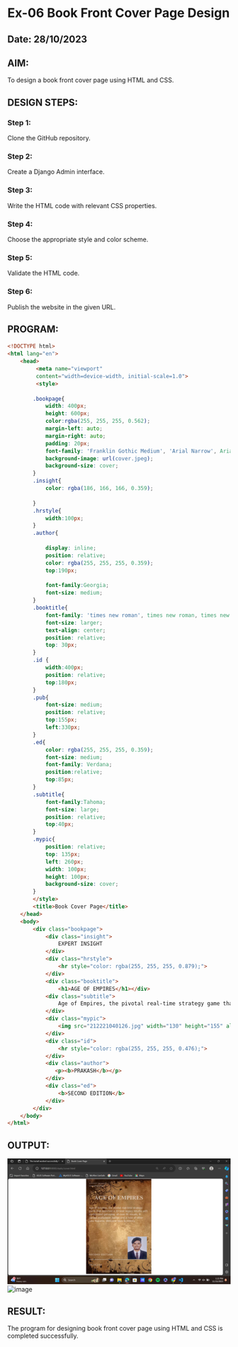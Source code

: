 # Ex-06 Book Front Cover Page Design
## Date: 28/10/2023

## AIM:
To design a book front cover page using HTML and CSS.

## DESIGN STEPS:

### Step 1:
Clone the GitHub repository.

### Step 2:
Create a Django Admin interface.

### Step 3:
Write the HTML code with relevant CSS properties.

### Step 4:
Choose the appropriate style and color scheme.

### Step 5:
Validate the HTML code.

### Step 6:
Publish the website in the given URL.

## PROGRAM:
```html
<!DOCTYPE html>
<html lang="en">
    <head>
         <meta name="viewport" 
         content="width=device-width, initial-scale=1.0">
         <style>

        .bookpage{
            width: 400px;
            height: 600px;
            color:rgba(255, 255, 255, 0.562);
            margin-left: auto;
            margin-right: auto;
            padding: 20px;
            font-family: 'Franklin Gothic Medium', 'Arial Narrow', Arial, sans-serif;
            background-image: url(cover.jpeg);
            background-size: cover;
        }
        .insight{
            color: rgba(186, 166, 166, 0.359);

        }
        .hrstyle{
            width:100px;
        }
        .author{
        
            display: inline;
            position: relative;
            color: rgba(255, 255, 255, 0.359);
            top:190px;
            
            font-family:Georgia;
            font-size: medium;
        }
        .booktitle{
            font-family: 'times new roman', times new roman, times new roman;
            font-size: larger;
            text-align: center;
            position: relative;
            top: 30px;
        }
        .id {
            width:400px;
            position: relative;
            top:180px;   
        }
        .pub{
            font-size: medium;
            position: relative;
            top:155px;
            left:330px;
        }
        .ed{
            color: rgba(255, 255, 255, 0.359);
            font-size: medium;
            font-family: Verdana;
            position:relative;
            top:85px;
        }
        .subtitle{
            font-family:Tahoma;
            font-size: large;
            position: relative;
            top:40px;
        }
        .mypic{
            position: relative;
            top: 135px;
            left: 260px;
            width: 100px;
            height: 100px;
            background-size: cover;
        }
        </style>
        <title>Book Cover Page</title>
    </head>
    <body>
        <div class="bookpage">
            <div class="insight">
                EXPERT INSIGHT
            </div>
            <div class="hrstyle">
                <hr style="color: rgba(255, 255, 255, 0.879);">
            </div>
            <div class="booktitle">
                <h1>AGE OF EMPIRES</h1></div>
            <div class="subtitle">
                Age of Empires, the pivotal real-time strategy game that launched a 20-year legacy returns with modernized gameplay, all-new 4K visuals, 8-person multiplayer battles and a host of other new features. Welcome back to history.
            </div>
            <div class="mypic">
                <img src="212221040126.jpg" width="130" height="155" alt="">
            </div>
            <div class="id">
                <hr style="color: rgba(255, 255, 255, 0.476);">
            </div>
            <div class="author">
               <p><b>PRAKASH</b></p>
            </div>
            <div class="ed">
                <b>SECOND EDITION</b>
            </div>
        </div>
    </body>
</html>

```


## OUTPUT:
![Alt text](AOE.png)
![image](https://github.com/PrakashG-2002/cover/assets/144507749/bd8a1020-757d-4a7f-8c70-a01e4dafca5c)


## RESULT:
The program for designing book front cover page using HTML and CSS is completed successfully.
